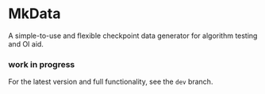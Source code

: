 # MkData
A simple-to-use and flexible checkpoint data generator for algorithm testing and OI aid.

### work in progress
For the latest version and full functionality, see the `dev` branch.